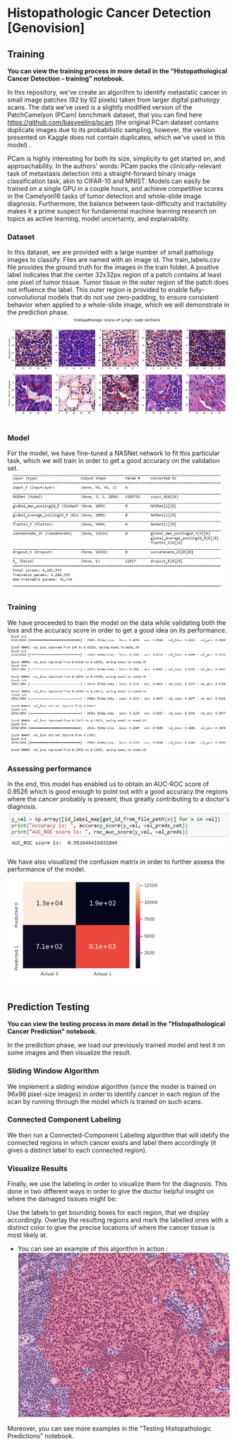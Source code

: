# Histopathologic Cancer Detection [Genovision]
## Training
**You can view the training process in more detail in the "Histopathological Cancer Detection - training" notebook.**

In this repository, we've create an algorithm to identify metastatic cancer in small image patches (92 by 92 pixels) taken from larger digital pathology scans. The data we've used is a slightly modified version of the PatchCamelyon (PCam) benchmark dataset, that you can find here https://github.com/basveeling/pcam (the original PCam dataset contains duplicate images due to its probabilistic sampling, however, the version presented on Kaggle does not contain duplicates, which we've used in this model) .

PCam is highly interesting for both its size, simplicity to get started on, and approachability. In the authors' words: PCam packs the clinically-relevant task of metastasis detection into a straight-forward binary image classification task, akin to CIFAR-10 and MNIST. Models can easily be trained on a single GPU in a couple hours, and achieve competitive scores in the Camelyon16 tasks of tumor detection and whole-slide image diagnosis. Furthermore, the balance between task-difficulty and tractability makes it a prime suspect for fundamental machine learning research on topics as active learning, model uncertainty, and explainability.

### Dataset

In this dataset, we are provided with a large number of small pathology images to classify. Files are named with an image id. The train_labels.csv file provides the ground truth for the images in the train folder. A positive label indicates that the center 32x32px region of a patch contains at least one pixel of tumor tissue. Tumor tissue in the outer region of the patch does not influence the label. This outer region is provided to enable fully-convolutional models that do not use zero-padding, to ensure consistent behavior when applied to a whole-slide image, which we will demonstrate in the prediction phase.
![training data visualization](./imgs/train-data-visualized.PNG)
### Model

For the model, we have fine-tuned a NASNet network to fit this particular task, which we will train in order to get a good accuracy on the validation set.
![NASNet Mobile model architecture](./imgs/architecture.PNG)
### Training

We have proceeded to train the model on the data while validating both the loss and the accuracy score in order to get a good idea on its performance.
![training the model on the data](./imgs/training.PNG)

### Assessing performance
In the end, this model has enabled us to obtain an AUC-ROC score of 0.9526 which is good enough to point out with a good accuracy the regions where the cancer probably is present, thus greatly contributing to a doctor's diagnosis.
![Model AUC-ROC score](./imgs/AUC-ROC.PNG)

We have also visualized the confusion matrix in order to further assess the performance of the model.
![Confusion Matrix](./imgs/confusion-matrix.PNG)

## Prediction Testing
**You can view the testing process in more detail in the "Histopathological Cancer Prediction" notebook.**

In the prediction phase, we load our previously trained model and test it on some images and then visualize the result.

### Sliding Window Algorithm

We implement a sliding window algorithm (since the model is trained on 96x96 pixel-size images) in order to identify cancer in each region of the scan by running through the model which is trained on such scans.

### Connected Component Labeling

We then run a Connected-Component Labeling algorithm that will idetify the connected regions in which cancer exists and label them accordingly (it gives a distinct label to each connected region).

### Visualize Results

Finally, we use the labeling in order to visualize them for the diagnosis. This done in two different ways in order to give the doctor helpful insight on where the damaged tissues might be:

Use the labels to get bounding boxes for each region, that we display accordingly.
Overlay the resulting regions and mark the labelled ones with a distinct color to give the precise locations of where the cancer tissue is most likely at.

* You can see an example of this algorithm in action :
![test image](./imgs/test.PNG)

Moreover, you can see more examples in the "Testing Histopathologic Predictions" notebook.
